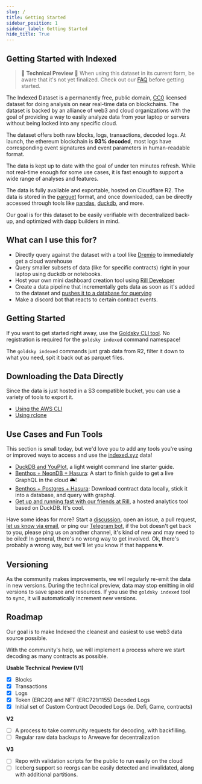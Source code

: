 ```yaml
---
slug: /
title: Getting Started
sidebar_position: 1
sidebar_label: Getting Started
hide_title: True
---
```


## Getting Started with Indexed

> 🚧 **Technical Preview** 🚧
> When using this dataset in its current form, be aware that it's not yet finalized. Check out our [FAQ](FAQ.md) before getting started.

The Indexed Dataset is a permanently free, public domain, [CC0](https://creativecommons.org/share-your-work/public-domain/cc0/) licensed dataset for doing analysis on near real-time data on blockchains. The dataset is backed by an alliance of web3 and cloud organizations with the goal of providing a way to easily analyze data from your laptop or servers without being locked into any specific cloud.

The dataset offers both raw blocks, logs, transactions, decoded logs. At launch, the ethereum blockchain is **93% decoded**, most logs have corresponding event signatures and event parameters in human-readable format. 

The data is kept up to date with the goal of under ten minutes refresh. While not real-time enough for some use cases, it is fast enough to support a wide range of analyses and features.

The data is fully available and exportable, hosted on Cloudflare R2. The data is stored in the [parquet](https://parquet.apache.org/) format, and once downloaded, can be directly accessed through tools like [pandas](https://pandas.pydata.org/), [duckdb](https://duckdb.org/), and more.

Our goal is for this dataset to be easily verifiable with decentralized back-up, and optimized with dapp builders in mind.

## What can I use this for?

- Directly query against the dataset with a tool like [Dremio](https://www.dremio.com/) to immediately get a cloud warehouse
- Query smaller subsets of data (like for specific contracts) right in your laptop using duckdb or notebooks.
- Host your own mini dashboard creation tool using [Rill Developer](https://rilldata.com)
- Create a data pipeline that incrementally gets data as soon as it's added to the dataset and [pushes it to a database for querying](examples/benthos_postgres_hasura)
- Make a discord bot that reacts to certain contract events.

## Getting Started

If you want to get started right away, use the [Goldsky CLI tool](https://docs.goldsky.com/references/cli). No registration is required for the `goldsky indexed` command namespace!

The `goldsky indexed` commands just grab data from R2, filter it down to what you need, spit it back out as parquet files.

## Downloading the Data Directly

Since the data is just hosted in a S3 compatible bucket, you can use a variety of tools to export it.

- [Using the AWS CLI](/dataset/awscli.md)
- [Using rclone](/dataset/rclone.md)

## Use Cases and Fun Tools

This section is small today, but we'd love you to add any tools you're using or improved ways to access and use the [indexed.xyz](https://indexed.xyz) data!

- [DuckDB and YouPlot](examples/duckdb.md), a light weight command line starter guide.
- [Benthos + NeonDB + Hasura](examples/benthos_postgres_hasura.md): A start to finish guide to get a live GraphQL in the cloud 🌥️!
- [Benthos + Postgres + Hasura](examples/benthos_local_hasura.md): Download contract data locally, stick it into a database, and query with graphql.
- [Get up and running fast with our friends at Rill](https://rilldata.com/indexed-xyz), a hosted analytics tool based on DuckDB. It's cool.

Have some ideas for more? Start a [discussion](https://github.com/indexed-xyz/docs/discussions), open an issue, a pull request, [let us know via email](mailto:support@goldsky.com), or ping our [Telegram bot](https://t.me/goldskysupportbot), if the bot doesn't get back to you, please ping us on another channel, it's kind of new and may need to be oiled! In general, there's no wrong way to get involved. Ok, there's probably a wrong way, but we'll let you know if that happens 💔.

## Versioning

As the community makes improvements, we will regularly re-emit the data in new versions. During the technical preview, data may stop emitting in old versions to save space and resources. If you use the `goldsky indexed` tool to sync, it will automatically increment new versions.

## Roadmap

Our goal is to make Indexed the cleanest and easiest to use web3 data source possible.

With the community's help, we will implement a process where we start decoding as many contracts as possible.

**Usable Technical Preview (V1)**

- [x] Blocks
- [x] Transactions
- [x] Logs
- [x] Token (ERC20) and NFT (ERC721/1155) Decoded Logs
- [x] Initial set of Custom Contract Decoded Logs (ie. Defi, Game, contracts)

**V2**

- [ ] A process to take community requests for decoding, with backfilling.
- [ ] Regular raw data backups to Arweave for decentralization

**V3**

- [ ] Repo with validation scripts for the public to run easily on the cloud
- [ ] Iceberg support so reorgs can be easily detected and invalidated, along with additional partitions.
